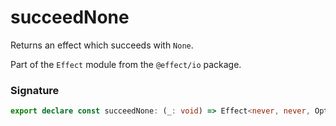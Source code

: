 # succeedNone

Returns an effect which succeeds with `None`.

Part of the `Effect` module from the `@effect/io` package.

### Signature

```typescript
export declare const succeedNone: (_: void) => Effect<never, never, Option.Option<never>>
```
